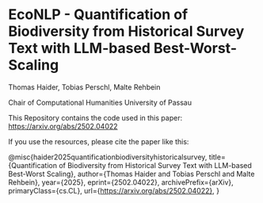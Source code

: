 # EcoNLP - Quantification of Biodiversity from Historical Survey Text with LLM-based Best-Worst-Scaling

Thomas Haider, Tobias Perschl, Malte Rehbein

Chair of Computational Humanities 
University of Passau

This Repository contains the code used in this paper: https://arxiv.org/abs/2502.04022

If you use the resources, please cite the paper like this: 

@misc{haider2025quantificationbiodiversityhistoricalsurvey,
      title={Quantification of Biodiversity from Historical Survey Text with LLM-based Best-Worst Scaling}, 
      author={Thomas Haider and Tobias Perschl and Malte Rehbein},
      year={2025},
      eprint={2502.04022},
      archivePrefix={arXiv},
      primaryClass={cs.CL},
      url={https://arxiv.org/abs/2502.04022}, 
}
